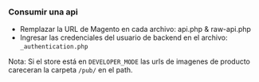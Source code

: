 ### Consumir una api

* Remplazar la URL de Magento en cada archivo:
api.php & raw-api.php
* Ingresar las credenciales del usuario de backend en el archivo:
`_authentication.php`

Nota: Si el store está en `DEVELOPER_MODE` las urls de imagenes de producto careceran la carpeta `/pub/` en el path.
